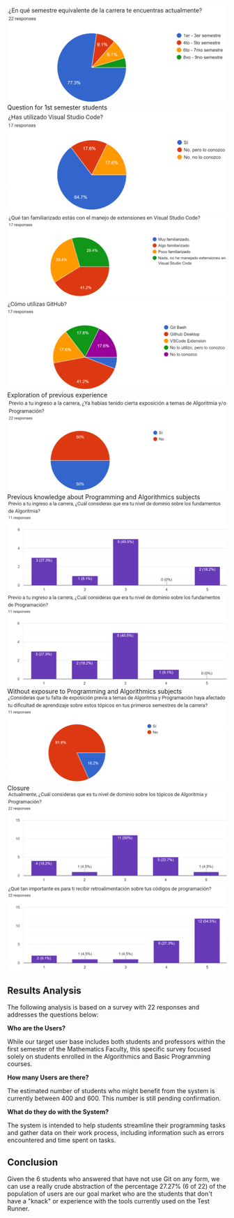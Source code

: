 ![Pregunta 1](resources/pregunta1.png)
Question for 1st semester students
![Pregunta 2](resources/pregunta2.png)
![Pregunta 3](resources/pregunta3.png)
![Pregunta 4](resources/pregunta4.png)
Exploration of previous experience
![Pregunta 5](resources/pregunta5.png)
Previous knowledge about Programming and Algorithmics subjects
![Pregunta 6](resources/pregunta6.png)
![Pregunta 7](resources/pregunta7.png)
Without exposure to Programming and Algorithmics subjects
![Pregunta 8](resources/pregunta8.png)
Closure
![Pregunta 9](resources/pregunta9.png)
![Pregunta 10](resources/pregunta10.png)
## Results Analysis

The following analysis is based on a survey with 22 responses and addresses the questions below:

**Who are the Users?**

While our target user base includes both students and professors within the first semester of the Mathematics Faculty, this specific survey focused solely on students enrolled in the Algorithmics and Basic Programming courses.

**How many Users are there?**

The estimated number of students who might benefit from the system is currently between 400 and 600. This number is still pending confirmation.

**What do they do with the System?**

The system is intended to help students streamline their programming tasks and gather data on their work process, including information such as errors encountered and time spent on tasks.

## Conclusion

Given the 6 students who answered that have not use Git on any form, we can use a really crude abstraction of the percentage 27.27% (6 of 22) of the population of users are our goal market who are the students that don't have a "knack" or experience with the tools currently used on the Test Runner.